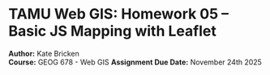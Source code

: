# TAMU Web GIS: Homework 05 – Basic JS Mapping with Leaflet

**Author:** Kate Bricken  
**Course:** GEOG 678 - Web GIS
**Assignment Due Date:** November 24th 2025